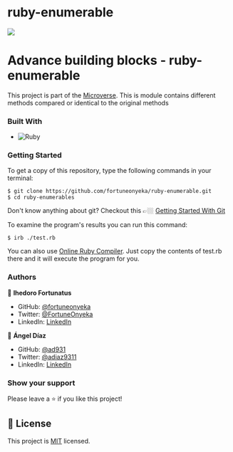 # ruby-enumerable

![](https://img.shields.io/badge/Microverse-blueviolet)

# Advance building blocks - ruby-enumerable

This project is part of the [Microverse](https://www.microverse.org/). This is module contains different methods compared or identical to the original methods 

### Built With

- ![Ruby](https://img.shields.io/badge/-Ruby-red)

### Getting Started

To get a copy of this repository, type the following commands in your terminal:

```
$ git clone https://github.com/fortuneonyeka/ruby-enumerable.git
$ cd ruby-enumerables
```
Don't know anything about git? Checkout this 👉🏼 [Getting Started With Git](https://towardsdatascience.com/getting-started-with-git-and-github-6fcd0f2d4ac6?gi=f8ce126417c7)

To examine the program's results you can run this command:

```
$ irb ./test.rb
```
You can also use [Online Ruby Compiler](https://www.tutorialspoint.com/execute_ruby_online.php). Just copy the contents of test.rb there and it will execute the program for you.

### Authors

👤 **Ihedoro Fortunatus**

- GitHub: [@fortuneonyeka](https://github.com/fortuneonyeka)
- Twitter: [@FortuneOnyeka](https://twitter.com/FortuneOnyeka)
- LinkedIn: [LinkedIn](https://www.linkedin.com/in/fortunatus-ihedoro-5a43711a3/)


👤 **Ángel Díaz**

- GitHub: [@ad931](https://github.com/ad9311)
- Twitter: [@adiaz9311](https://twitter.com/adiaz9311)
- LinkedIn: [LinkedIn](https://www.linkedin.com/in/ad9311/)


### Show your support

Please leave a ⭐️ if you like this project!

## 📝 License

This project is [MIT](./LICENSE) licensed.
